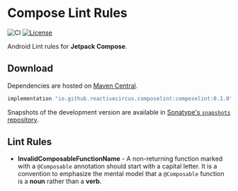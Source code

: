 # Compose Lint Rules

![CI](https://github.com/ReactiveCircus/compose-lint-rules/workflows/CI/badge.svg)
[![License](https://img.shields.io/badge/License-Apache%202.0-blue.svg)](https://opensource.org/licenses/Apache-2.0)

Android Lint rules for **Jetpack Compose**.

## Download

Dependencies are hosted on [Maven Central][maven-central].

```groovy
implementation "io.github.reactivecircus.composelint:composelint:0.1.0"
```

Snapshots of the development version are available in [Sonatype's `snapshots` repository][snap].

## Lint Rules

- **InvalidComposableFunctionName** - A non-returning function marked with a `@Composable` annotation should start with a capital letter. It is a convention to emphasize the mental model that a `@Composable` function is a **noun** rather than a **verb**.

[maven-central]: https://search.maven.org/search?q=g:io.github.reactivecircus.composelint
[snap]: https://oss.sonatype.org/content/repositories/snapshots/
